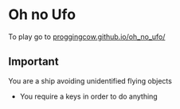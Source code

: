 Oh no Ufo
=========

To play go to [proggingcow.github.io/oh_no_ufo/](https://proggingcow.github.io/oh_no_ufo/)

Important
---------

You are a ship avoiding unidentified flying objects
* You require a keys in order to do anything

